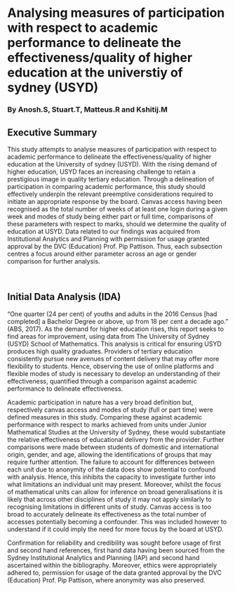 
# Analysing measures of participation with respect to academic performance to delineate the effectiveness/quality of higher education at the universtiy of sydney (USYD)
### By Anosh.S, Stuart.T, Matteus.R and Kshitij.M

## Executive Summary

This study attempts to analyse measures of participation with respect to academic performance to delineate the effectiveness/quality of higher education at the University of sydney (USYD). With the rising demand of higher education, USYD faces an increasing challenge to retain a prestigious image in quality tertiary education. Through a delineation of participation in comparing academic performance, this study should effectively underpin the relevant preemptive considerations required to initiate an appropriate response by the board. Canvas access having been recognised as the total number of weeks of at least one login during a given week and modes of study being either part or full time, comparisons of these parameters with respect to marks, should we determine the quality of education at USYD. Data related to our findings was acquired from Institutional Analytics and Planning with permission for usage granted approval by the DVC (Education) Prof. Pip Pattison. Thus, each subsection centres a focus around either parameter across an age or gender comparison for further analysis.

<br>


## Initial Data Analysis (IDA)

“One quarter (24 per cent) of youths and adults in the 2016 Census [had completed] a Bachelor Degree or above, up from 18 per cent a decade ago.” (ABS, 2017). As the demand for higher education rises, this report seeks to find areas for improvement, using data from The University of Sydney (USYD) School of Mathematics. This analysis is critical for ensuring USYD produces high quality graduates. Providers of tertiary education consistently pursue new avenues of content delivery that may offer more flexibility to students. Hence, observing the use of online platforms and flexible modes of study is necessary to develop an understanding of their effectiveness, quantified through a comparison against academic performance to delineate effectiveness.

Academic participation in nature has a very broad definition but, respectively canvas access and modes of study (full or part time) were defined measures in this study. Comparing these against academic performance with respect to marks achieved from units under Junior Mathematical Studies at the University of Sydney, these would substantiate the relative effectiveness of educational delivery from the provider. Further comparisons were made between students of domestic and international origin, gender, and age, allowing the identifications of groups that may require further attention. The failure to account for differences between each unit due to anonymity of the data does show potential to confound with analysis. Hence, this inhibits the capacity to investigate further into what limitations an individual unit may present. Moreover, whilst the focus of mathematical units can allow for inference on broad generalisations it is likely that across other disciplines of study it may not apply similarly to recognising limitations in different units of study. Canvas access is too broad to accurately delineate its effectiveness as the total number of accesses potentially becoming a confounder. This was included however to understand if it could imply the need for more focus by the board at USYD.

Confirmation for reliability and credibility was sought before usage of first and second hand references, first hand data having been sourced from the Sydney Institutional Analytics and Planning (IAP) and second hand ascertained within the bibliography. Moreover, ethics were appropriately adhered to, permission for usage of the data granted approval by the DVC (Education) Prof. Pip Pattison, where anonymity was also preserved.
